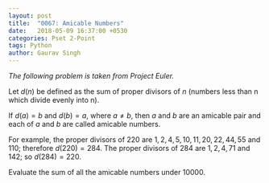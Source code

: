 ```yaml
---
layout: post
title:  "0067: Amicable Numbers"
date:   2018-05-09 16:37:00 +0530
categories: Pset 2-Point
tags: Python
author: Gaurav Singh
---
```


_The following problem is taken from Project Euler._

Let $d(n)$ be defined as the sum of proper divisors of $n$ (numbers less than n which divide evenly into n).

If $d(a) = b$ and $d(b) = a$, where $a \neq b$, then $a$ and $b$ are an amicable pair and each of $a$ and $b$ are called amicable numbers.

For example, the proper divisors of $220$ are $1, 2, 4, 5, 10, 11, 20, 22, 44, 55$ and $110$; therefore $d(220) = 284$. The proper divisors of $284$ are $1, 2, 4, 71$ and $142$; so $d(284) = 220$.

Evaluate the sum of all the amicable numbers under $10000$.
